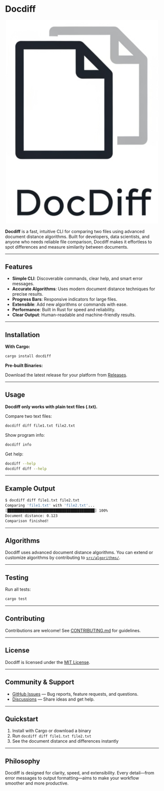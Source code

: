 

# Docdiff

<div align="center">
  <img src="./docs/assets/docdiff.png" alt="Docdiff Brand" width="500px" />
</div>

**Docdiff** is a fast, intuitive CLI for comparing two files using advanced document distance algorithms. Built for developers, data scientists, and anyone who needs reliable file comparison, Docdiff makes it effortless to spot differences and measure similarity between documents.

---

## Features

- **Simple CLI**: Discoverable commands, clear help, and smart error messages.
- **Accurate Algorithms**: Uses modern document distance techniques for precise results.
- **Progress Bars**: Responsive indicators for large files.
- **Extensible**: Add new algorithms or commands with ease.
- **Performance**: Built in Rust for speed and reliability.
- **Clear Output**: Human-readable and machine-friendly results.

---


## Installation

**With Cargo:**

```sh
cargo install docdiff
```

**Pre-built Binaries:**

Download the latest release for your platform from [Releases](https://github.com/yourusername/docdiff/releases).

---


## Usage

**Docdiff only works with plain text files (.txt).**

Compare two text files:

```sh
docdiff diff file1.txt file2.txt
```

Show program info:

```sh
docdiff info
```

Get help:

```sh
docdiff --help
docdiff diff --help
```

---

## Example Output

```sh
$ docdiff diff file1.txt file2.txt
Comparing 'file1.txt' with 'file2.txt'...
[████████████████████████████████████████] 100%
Document distance: 0.123
Comparison finished!
```

---

## Algorithms

Docdiff uses advanced document distance algorithms. You can extend or customize algorithms by contributing to [`src/algorithms/`](src/algorithms/).

---

## Testing

Run all tests:

```sh
cargo test
```

---


## Contributing

Contributions are welcome! See [CONTRIBUTING.md](CONTRIBUTING.md) for guidelines.

---

## License

Docdiff is licensed under the [MIT License](LICENSE).

---


## Community & Support

- [GitHub Issues](https://github.com/yourusername/docdiff/issues) — Bug reports, feature requests, and questions.
- [Discussions](https://github.com/yourusername/docdiff/discussions) — Share ideas and get help.

---

## Quickstart

1. Install with Cargo or download a binary
2. Run `docdiff diff file1.txt file2.txt`
3. See the document distance and differences instantly

---

## Philosophy

Docdiff is designed for clarity, speed, and extensibility. Every detail—from error messages to output formatting—aims to make your workflow smoother and more productive.
